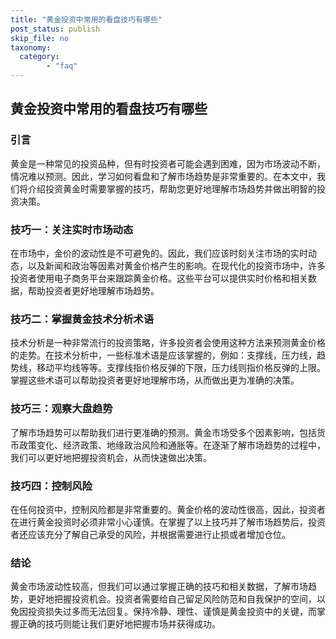 ```yaml
---
title: "黄金投资中常用的看盘技巧有哪些"
post_status: publish
skip_file: no
taxonomy:
  category:
        - "faq"
---
```


## 黄金投资中常用的看盘技巧有哪些

### 引言

黄金是一种常见的投资品种，但有时投资者可能会遇到困难，因为市场波动不断，情况难以预测。因此，学习如何看盘和了解市场趋势是非常重要的。在本文中，我们将介绍投资黄金时需要掌握的技巧，帮助您更好地理解市场趋势并做出明智的投资决策。

### 技巧一：关注实时市场动态

在市场中，金价的波动性是不可避免的。因此，我们应该时刻关注市场的实时动态，以及新闻和政治等因素对黄金价格产生的影响。在现代化的投资市场中，许多投资者使用电子商务平台来跟踪黄金价格。这些平台可以提供实时价格和相关数据，帮助投资者更好地理解市场趋势。

### 技巧二：掌握黄金技术分析术语

技术分析是一种非常流行的投资策略，许多投资者会使用这种方法来预测黄金价格的走势。在技术分析中，一些标准术语是应该掌握的，例如：支撑线，压力线，趋势线，移动平均线等等。支撑线指价格反弹的下限，压力线则指价格反弹的上限。掌握这些术语可以帮助投资者更好地理解市场，从而做出更为准确的决策。

### 技巧三：观察大盘趋势

了解市场趋势可以帮助我们进行更准确的预测。黄金市场受多个因素影响，包括货币政策变化、经济政策、地缘政治风险和通胀等。在逐渐了解市场趋势的过程中，我们可以更好地把握投资机会，从而快速做出决策。

### 技巧四：控制风险

在任何投资中，控制风险都是非常重要的。黄金价格的波动性很高，因此，投资者在进行黄金投资时必须非常小心谨慎。在掌握了以上技巧并了解市场趋势后，投资者还应该充分了解自己承受的风险，并根据需要进行止损或者增加仓位。

### 结论

黄金市场波动性较高，但我们可以通过掌握正确的技巧和相关数据，了解市场趋势，更好地把握投资机会。投资者需要给自己留足风险防范和自我保护的空间，以免因投资损失过多而无法回复。保持冷静、理性、谨慎是黄金投资中的关键，而掌握正确的技巧则能让我们更好地把握市场并获得成功。
